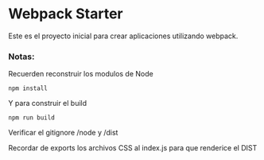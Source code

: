 # Webpack Starter

Este es el proyecto inicial para crear aplicaciones utilizando webpack.

### Notas:
Recuerden reconstruir los modulos de Node

```
npm install
```

Y para construir el build
```
npm run build
```

Verificar el gitignore /node y /dist

Recordar de exports los archivos CSS al index.js para que renderice el DIST

